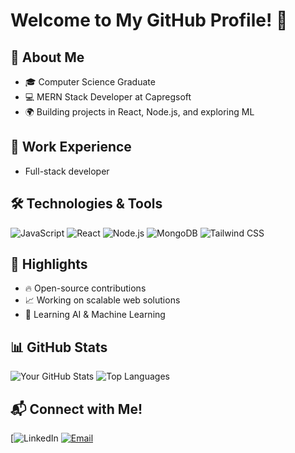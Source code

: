 # Welcome to My GitHub Profile! 👋


## 🚀 About Me
- 🎓 Computer Science Graduate
- 💻 MERN Stack Developer at Capregsoft
- 🌍 Building projects in React, Node.js, and exploring ML

## 💼 Work Experience
- Full-stack developer 

## 🛠️ Technologies & Tools
![JavaScript](https://img.shields.io/badge/JavaScript-F7DF1E?style=flat-square&logo=javascript&logoColor=black)
![React](https://img.shields.io/badge/React-61DAFB?style=flat-square&logo=react&logoColor=black)
![Node.js](https://img.shields.io/badge/Node.js-339933?style=flat-square&logo=nodedotjs&logoColor=white)
![MongoDB](https://img.shields.io/badge/MongoDB-47A248?style=flat-square&logo=mongodb&logoColor=white)
![Tailwind CSS](https://img.shields.io/badge/Tailwind_CSS-38B2AC?style=flat-square&logo=tailwind-css&logoColor=white)

## 🌟 Highlights
- 🔥 Open-source contributions
- 📈 Working on scalable web solutions
- 🌱 Learning AI & Machine Learning

## 📊 GitHub Stats
![Your GitHub Stats](https://github-readme-stats.vercel.app/api?username=idrees538&show_icons=true&theme=radical)
![Top Languages](https://github-readme-stats.vercel.app/api/top-langs/?username=idrees538&layout=compact&theme=radical)

## 📬 Connect with Me!
[![LinkedIn](https://www.linkedin.com/in/muhammad-idrees-79b327184/)
[![Email](https://img.shields.io/badge/-Email-c14438?style=flat-square&logo=gmail&logoColor=white)](mailto:midreesyounas.official@gmail.com)
